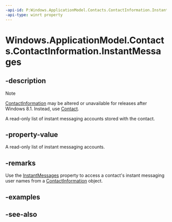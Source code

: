 ----api-id: P:Windows.ApplicationModel.Contacts.ContactInformation.InstantMessages
-api-type: winrt property
---<!-- Property syntaxpublic Windows.Foundation.Collections.IVectorView<Windows.ApplicationModel.Contacts.ContactInstantMessageField> InstantMessages { get; }--># Windows.ApplicationModel.Contacts.ContactInformation.InstantMessages## -description> [!NOTE]> [ContactInformation](contactinformation.md) may be altered or unavailable for releases after Windows 8.1. Instead, use [Contact](contact.md).A read-only list of instant messaging accounts stored with the contact.## -property-valueA read-only list of instant messaging accounts.## -remarksUse the [InstantMessages](contactinformation_instantmessages.md) property to access a contact's instant messaging user names from a [ContactInformation](contactinformation.md) object.## -examples## -see-also